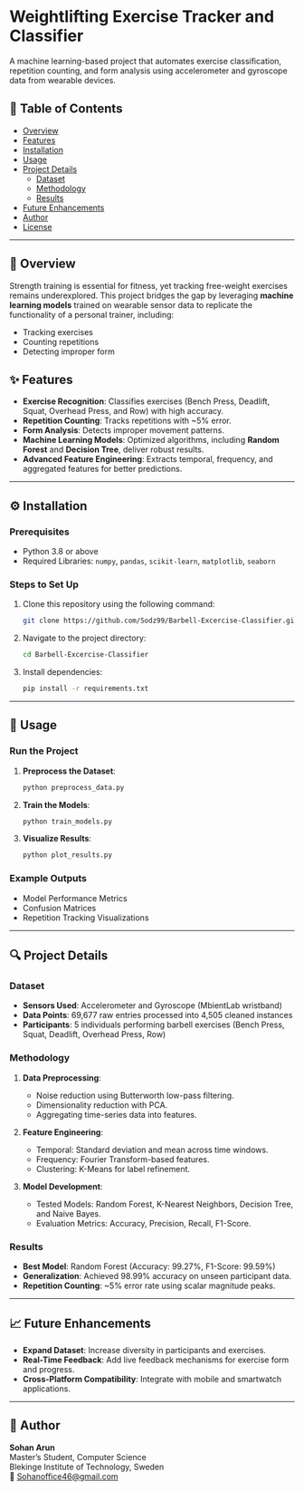
# Weightlifting Exercise Tracker and Classifier


A machine learning-based project that automates exercise classification, repetition counting, and form analysis using accelerometer and gyroscope data from wearable devices.



## 📌 Table of Contents
- [Overview](#overview)
- [Features](#features)
- [Installation](#installation)
- [Usage](#usage)
- [Project Details](#project-details)
  - [Dataset](#dataset)
  - [Methodology](#methodology)
  - [Results](#results)
- [Future Enhancements](#future-enhancements)
- [Author](#author)
- [License](#license)

---

## 📝 Overview

Strength training is essential for fitness, yet tracking free-weight exercises remains underexplored. This project bridges the gap by leveraging **machine learning models** trained on wearable sensor data to replicate the functionality of a personal trainer, including:
- Tracking exercises
- Counting repetitions
- Detecting improper form

## ✨ Features
- **Exercise Recognition**: Classifies exercises (Bench Press, Deadlift, Squat, Overhead Press, and Row) with high accuracy.
- **Repetition Counting**: Tracks repetitions with ~5% error.
- **Form Analysis**: Detects improper movement patterns.
- **Machine Learning Models**: Optimized algorithms, including **Random Forest** and **Decision Tree**, deliver robust results.
- **Advanced Feature Engineering**: Extracts temporal, frequency, and aggregated features for better predictions.

---

## ⚙️ Installation

### Prerequisites
- Python 3.8 or above
- Required Libraries: `numpy`, `pandas`, `scikit-learn`, `matplotlib`, `seaborn`

### Steps to Set Up
1. Clone this repository using the following command:
   ```bash
   git clone https://github.com/Sodz99/Barbell-Excercise-Classifier.git
   ```
2. Navigate to the project directory:
   ```bash
   cd Barbell-Excercise-Classifier
   ```


2. Install dependencies:
   ```bash
   pip install -r requirements.txt
   ```


---

## 🚀 Usage

### Run the Project
1. **Preprocess the Dataset**:
   ```bash
   python preprocess_data.py
   ```
2. **Train the Models**:
   ```bash
   python train_models.py
   ```
3. **Visualize Results**:
   ```bash
   python plot_results.py
   ```

### Example Outputs
- Model Performance Metrics
- Confusion Matrices
- Repetition Tracking Visualizations

---

## 🔍 Project Details

### Dataset
- **Sensors Used**: Accelerometer and Gyroscope (MbientLab wristband)
- **Data Points**: 69,677 raw entries processed into 4,505 cleaned instances
- **Participants**: 5 individuals performing barbell exercises (Bench Press, Squat, Deadlift, Overhead Press, Row)

### Methodology
1. **Data Preprocessing**:
   - Noise reduction using Butterworth low-pass filtering.
   - Dimensionality reduction with PCA.
   - Aggregating time-series data into features.

2. **Feature Engineering**:
   - Temporal: Standard deviation and mean across time windows.
   - Frequency: Fourier Transform-based features.
   - Clustering: K-Means for label refinement.

3. **Model Development**:
   - Tested Models: Random Forest, K-Nearest Neighbors, Decision Tree, and Naive Bayes.
   - Evaluation Metrics: Accuracy, Precision, Recall, F1-Score.

### Results
- **Best Model**: Random Forest (Accuracy: 99.27%, F1-Score: 99.59%)
- **Generalization**: Achieved 98.99% accuracy on unseen participant data.
- **Repetition Counting**: ~5% error rate using scalar magnitude peaks.

---

## 📈 Future Enhancements
- **Expand Dataset**: Increase diversity in participants and exercises.
- **Real-Time Feedback**: Add live feedback mechanisms for exercise form and progress.
- **Cross-Platform Compatibility**: Integrate with mobile and smartwatch applications.

---

## 👤 Author

**Sohan Arun**  
Master’s Student, Computer Science  
Blekinge Institute of Technology, Sweden  
📧 [Sohanoffice46@gmail.com](mailto:Sohanoffice46@gmail.com)

